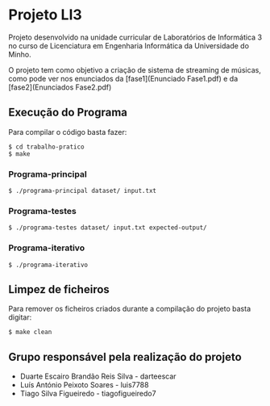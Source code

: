 # Projeto LI3

Projeto desenvolvido na unidade curricular de Laboratórios de Informática 3 no curso de Licenciatura em Engenharia Informática da Universidade do Minho.

O projeto tem como objetivo a criação de sistema de streaming de músicas, como pode ver nos enunciados da [fase1](Enunciado Fase1.pdf) e da [fase2](Enunciados Fase2.pdf)

## Execução do Programa

Para compilar o código basta fazer: 

```console
$ cd trabalho-pratico
$ make
```

### Programa-principal

```console
$ ./programa-principal dataset/ input.txt
```

### Programa-testes

```console
$ ./programa-testes dataset/ input.txt expected-output/
```

### Programa-iterativo

```console
$ ./programa-iterativo
```

## Limpez de ficheiros

Para remover os ficheiros criados durante a compilação do projeto basta digitar:

```console
$ make clean
```

## Grupo responsável pela realização do projeto

* Duarte Escairo Brandão Reis Silva - darteescar
* Luís António Peixoto Soares - luis7788
* Tiago Silva Figueiredo - tiagofigueiredo7
